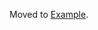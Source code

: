 <!DOCTYPE html 
     PUBLIC "-//W3C//DTD XHTML 1.0 Strict//EN"
    "http://www.w3.org/TR/xhtml1/DTD/xhtml1-strict.dtd">
<html xmlns="http://www.w3.org/1999/xhtml" xml:lang="en" lang="en">
<html>
<class style="starter.css">
  <head>
    <title>Virtual Library</title>
  </head>
  <body>
    <p>Moved to <a href="http://kamarules.github.io/dire-straits">Example</a>.</p>
  </body>
</html>
